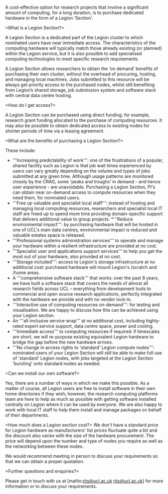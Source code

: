 
A cost-effective option for research projects that involve a significant amount of computing, for a long duration, is to purchase dedicated hardware in the form of a Legion ‘Section’.

=What is a Legion Section?=

A Legion Section is a dedicated part of the Legion cluster to which nominated  users have near immediate access. The characteristics of the computing hardware will typically match those already existing (or planned) within the  Legion service, but it is also possible to add specialised computing technologies to meet specific research requirements.

A Legion Section allows researchers to obtain the ‘on demand’ benefits of purchasing their own cluster, without the overhead of procuring, hosting, and managing local machines. Jobs submitted to this resource will be always get priority access to the purchased nodes, whilst still benefiting from Legion’s shared storage, job submission system and software stack with central data centre hosting.

=How do I get access?=

A Legion Section can be purchased using direct funding; for example, research grant funding allocated to the purchase of computing resources. It may also be possible to obtain dedicated access to existing nodes for shorter periods of time via a leasing agreement. 

=What are the benefits of purchasing a Legion Section?=

These include:

* '''Increasing predictability of work''': one of the frustrations of a popular,  shared facility such as Legion is that job wait times experienced by users can vary greatly depending on the volume and types of jobs submitted at any given time. Although usage patterns are monitored closely by the CRAG, some 'peaks and troughs' in demand - and hence user experience - are unavoidable. Purchasing a Legion Section, PI's can obtain near on-demand access to compute resources when they need them, for nominated users.  
* '''Free up valuable and specialist local staff''': instead of hosting and managing local computing resources, researchers and specialist local IT staff are freed up to spend more time providing domain-specific support that delivers additional value to group projects. 
*'''Reduce environmental impact''': by purchasing hardware that will be hosted in one of UCL's main data centres, environmental impact is reduced and valuable estates space is released. 
* '''Professional systems administration services''' to operate and manage your hardware within a resilient infrastructure are provided at no cost.
* '''Specialist user and applications support services''' to help you get the most out of your hardware, also provided at no cost. 
* '''Storage included''': access to Legion's storage infrastructure at no additional cost: purchased hardware will mount Legion's /scratch and /home areas.
* A '''comprehensive software stack''' that works: over the past 8 years, we have built a software stack that covers the needs of almost all research fields across UCL – everything from development tools to commercial and open source research applications, perfectly integrated with the hardware we provide and with no vendor lock-in. 
* '''Interactive use of computing resources on-demand''': for testing and visualisation. We are happy to discuss how this can be achieved using your Legion section.
* An '''all-inclusive service wrap''' at no additional cost, including highly-rated expert service support, data centre space, power and cooling.
* '''Immediate access''' to computing resources if required: if timescales are short, we will re-purpose existing equivalent Legion hardware to bridge the gap before the new hardware arrives.
* '''No change in access rights to 'standard' Legion compute nodes''': nominated users of your Legion Section will still be able to make full use of 'standard' Legion nodes, with jobs targeted at the Legion Section 'bursting' onto standard nodes as needed.

=Can we install our own software?=

Yes, there are a number of ways in which we make this possible. As a matter of course, all Legion users are free to install software in their own home directories if they wish; however, the research computing platforms team are here to help as much as possible with getting software installed centrally on Legion where it can be used by everyone. We are also happy to work with local IT staff to help them install and manage packages on behalf of their departments.

=How much does a Legion section cost?=
We don't have a standard price for Legion hardware as manufacturers' list prices fluctuate quite a bit and the discount also varies with the size of the hardware procurement. The price will depend upon the number and type of nodes you require as well as the networking between these nodes.

We would recommend meeting in person to discuss your requirements so that we can obtain a proper quotation.

=Further questions and enquiries?=

Please get in touch with us at [mailto:rits@ucl.ac.uk rits@ucl.ac.uk] for more information or to discuss your requirements.
